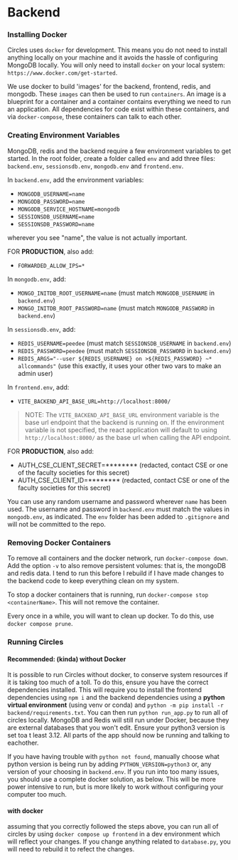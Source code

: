 # Backend

### Installing Docker

Circles uses `docker` for development. This means you do not need to install anything locally on your machine and it avoids the hassle of configuring MongoDB locally. You will only need to install `docker` on your local system: `https://www.docker.com/get-started`.

We use docker to build 'images' for the backend, frontend, redis, and mongodb. These `images` can then be used to run `containers`. An image is a blueprint for a container and a container contains everything we need to run an application. All dependencies for code exist within these containers, and via `docker-compose`, these containers can talk to each other.

### Creating Environment Variables

MongoDB, redis and the backend require a few environment variables to get started. In the root folder, create a folder called `env` and add three files: `backend.env`, `sessionsdb.env`, `mongodb.env` and `frontend.env`. 

In `backend.env`, add the environment variables:

- `MONGODB_USERNAME=name`
- `MONGODB_PASSWORD=name`
- `MONGODB_SERVICE_HOSTNAME=mongodb`
- `SESSIONSDB_USERNAME=name`
- `SESSIONSDB_PASSWORD=name`

wherever you see "name", the value is not actually important.

FOR **PRODUCTION**, also add:
- `FORWARDED_ALLOW_IPS=*`

In `mongodb.env`, add:

- `MONGO_INITDB_ROOT_USERNAME=name` (must match `MONGODB_USERNAME` in `backend.env`)
- `MONGO_INITDB_ROOT_PASSWORD=name` (must match `MONGODB_PASSWORD` in `backend.env`)

In `sessionsdb.env`, add:

- `REDIS_USERNAME=peedee` (must match `SESSIONSDB_USERNAME` in `backend.env`)
- `REDIS_PASSWORD=peedee` (must match `SESSIONSDB_PASSWORD` in `backend.env`)
- `REDIS_ARGS="--user ${REDIS_USERNAME} on >${REDIS_PASSWORD} ~* allcommands"` (use this exactly, it uses your other two vars to make an admin user)

In `frontend.env`, add:

- `VITE_BACKEND_API_BASE_URL=http://localhost:8000/`

> NOTE: The `VITE_BACKEND_API_BASE_URL` environment variable is the base url endpoint that the backend is running on. If the environment variable is not specified, the react application will default to using `http://localhost:8000/` as the base url when calling the API endpoint.

FOR **PRODUCTION**, also add:
- AUTH_CSE_CLIENT_SECRET=******** (redacted, contact CSE or one of the faculty societies for this secret)
- AUTH_CSE_CLIENT_ID=******** (redacted, contact CSE or one of the faculty societies for this secret)

You can use any random username and password wherever `name` has been used. The username and password in `backend.env` must match the values in `mongodb.env`, as indicated. The `env` folder has been added to `.gitignore` and will not be committed to the repo.

### Removing Docker Containers

To remove all containers and the docker network, run `docker-compose down`. Add the option `-v` to also remove persistent volumes: that is, the mongoDB and redis data. I tend to run this before I rebuild if I have made changes to the backend code to keep everything clean on my system.

To stop a docker containers that is running, run `docker-compose stop <containerName>`. This will not remove the container.

Every once in a while, you will want to clean up docker. To do this, use `docker compose prune`.
### Running Circles
#### Recommended: (kinda) without Docker
It is possible to run Circles without docker, to conserve system resources if it is taking too much of a toll. To do this, ensure you have the correct dependencies installed. This will require you to install the frontend dependencies using `npm i` and the backend dependencies using a **python virtual environment** (using venv or conda) and `python -m pip install -r backend/requirements.txt`. 
You can then run `python run_app.py` to run all of circles locally. MongoDB and Redis will still run under Docker, because they are external databases that you won't edit.
Ensure your python3 version is set toa t least 3.12. All parts of the app should now be running and talking to eachother. 

If you have having trouble with `python not found`, manually choose what python version is being run by adding `PYTHON_VERSION=python3` or, any version of your choosing in `backend.env`.
If you run into too many issues, you should use a complete docker solution, as below. This will be more power intensive to run, but is more likely to work without configuring your computer too much.

#### with docker
assuming that you correctly followed the steps above, you can run all of circles by using `docker compose up frontend` in a dev environment which will reflect your changes. If you change anything related to `database.py`, you will need to rebuild it to refect the changes.
